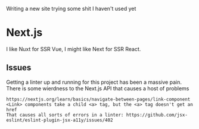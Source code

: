 Writing a new site trying some shit I haven't used yet

# Next.js
I like Nuxt for SSR Vue, I might like Next for SSR React.

## Issues
Getting a linter up and running for this project has been a massive pain. There is some wierdness to the Next.js API that causes a host of problems

```
https://nextjs.org/learn/basics/navigate-between-pages/link-component
<Link> components take a child <a> tag, but the <a> tag doesn't get an href
That causes all sorts of errors in a linter: https://github.com/jsx-eslint/eslint-plugin-jsx-a11y/issues/402
```